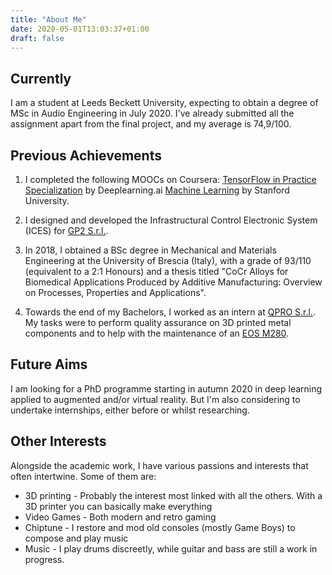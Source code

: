 ```yaml
---
title: "About Me"
date: 2020-05-01T13:03:37+01:00
draft: false
---
```

## Currently

I am a student at Leeds Beckett University, expecting to obtain a degree of MSc in Audio Engineering in July 2020. I've already submitted all the assignment apart from the final project, and my average is 74,9/100.

## Previous Achievements

1. I completed the following MOOCs on Coursera:
[TensorFlow in Practice Specialization](https://coursera.org/share/d7622e4151c541ad2476837b524214d5) by Deeplearning.ai
[Machine Learning](https://coursera.org/share/afdf9bb56bce7d9c91a3a90d8382a69d) by Stanford University.

2. I designed and developed the Infrastructural Control Electronic System (ICES) for [GP2 S.r.l.](https://www.gp2.info/).

3. In 2018, I obtained a BSc degree in Mechanical and Materials Engineering at the University of Brescia (Italy), with a grade of 93/110 (equivalent to a 2:1 Honours) and a thesis titled "CoCr Alloys for Biomedical Applications Produced by Additive Manufacturing: Overview on Processes, Properties and Applications".

4. Towards the end of my Bachelors, I worked as an intern at [QPRO S.r.l.](https://www.qpro.it/). My tasks were to perform quality assurance on 3D printed metal components and to help with the maintenance of an [EOS M280](https://www.eos.info/en/additive-manufacturing/3d-printing-metal).

## Future Aims

I am looking for a PhD programme starting in autumn 2020 in deep learning applied to augmented and/or virtual reality. But I'm also considering to undertake internships, either before or whilst researching.

## Other Interests

Alongside the academic work, I have various passions and interests that often intertwine. Some of them are:
- 3D printing - Probably the interest most linked with all the others. With a 3D printer you can basically make everything
- Video Games - Both modern and retro gaming
- Chiptune - I restore and mod old consoles (mostly Game Boys) to compose and play music
- Music - I play drums discreetly, while guitar and bass are still a work in progress.
